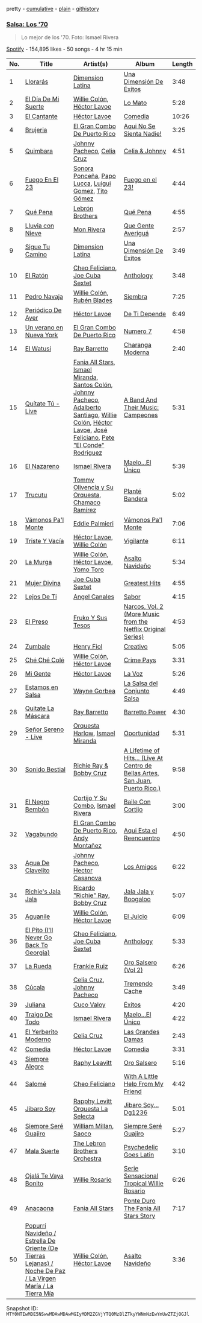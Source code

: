 pretty - [cumulative](/playlists/cumulative/37i9dQZF1DX2zJGRjWhK7Q.md) - [plain](/playlists/plain/37i9dQZF1DX2zJGRjWhK7Q) - [githistory](https://github.githistory.xyz/mackorone/spotify-playlist-archive/blob/main/playlists/plain/37i9dQZF1DX2zJGRjWhK7Q)

### [Salsa: Los '70](https://open.spotify.com/playlist/37i9dQZF1DX2zJGRjWhK7Q)

> Lo mejor de los '70\. Foto: Ismael Rivera

[Spotify](https://open.spotify.com/user/spotify) - 154,895 likes - 50 songs - 4 hr 15 min

| No. | Title | Artist(s) | Album | Length |
|---|---|---|---|---|
| 1 | [Llorarás](https://open.spotify.com/track/2naqSVQHgiaoEpxtkVOhmK) | [Dimension Latina](https://open.spotify.com/artist/2ixSzFmACsZSsx40fXTNYk) | [Una Dimensión De Éxitos](https://open.spotify.com/album/5uDlRcsa6B0am5CssuZcXV) | 3:48 |
| 2 | [El Día De Mi Suerte](https://open.spotify.com/track/7Kmfjms3yyhg2y56mN7EfZ) | [Willie Colón](https://open.spotify.com/artist/7x5Slu7yTE5icZjNsc3OzW), [Héctor Lavoe](https://open.spotify.com/artist/7opp16lU7VM3l2WBdGMYHP) | [Lo Mato](https://open.spotify.com/album/4TzXeIsjyPLaNvgOd84bwr) | 5:28 |
| 3 | [El Cantante](https://open.spotify.com/track/5Uve0jm1RgxKWzdSvncBDO) | [Héctor Lavoe](https://open.spotify.com/artist/7opp16lU7VM3l2WBdGMYHP) | [Comedia](https://open.spotify.com/album/7CBmznpnzPgLpBXFlB40B6) | 10:26 |
| 4 | [Brujeria](https://open.spotify.com/track/0k1hbeZodoEw34FAdbh8xM) | [El Gran Combo De Puerto Rico](https://open.spotify.com/artist/6nnspeopmJAG07xOxHmqTu) | [Aqui No Se Sienta Nadie!](https://open.spotify.com/album/18m4lag970uk1AMSvaUZmg) | 3:25 |
| 5 | [Quimbara](https://open.spotify.com/track/6ydEhrdfzhI29D2NBAqUY1) | [Johnny Pacheco](https://open.spotify.com/artist/09947uhj2ZwU9mFXK5v50o), [Celia Cruz](https://open.spotify.com/artist/2weA6hhVqTIN2gSn9PUB9U) | [Celia & Johnny](https://open.spotify.com/album/416lPCtckkTOPYQslZ6QH1) | 4:51 |
| 6 | [Fuego En El 23](https://open.spotify.com/track/5EX3Q9GWGMtvvugQFkNTUb) | [Sonora Ponceña](https://open.spotify.com/artist/39qcQ01yJQbaMje70kIiFa), [Papo Lucca](https://open.spotify.com/artist/1KbyKzIyGQig2K7sP5E7gv), [Luigui Gomez](https://open.spotify.com/artist/7iY8Y06Ta3wYvBpH0fTHVQ), [Tito Gómez](https://open.spotify.com/artist/6d5spDidb3nveGjwpybfdn) | [Fuego en el 23!](https://open.spotify.com/album/0c3F6OlWKJnkRTb78nswUt) | 4:44 |
| 7 | [Qué Pena](https://open.spotify.com/track/2BiPX58VlbUBfiu7hlbomO) | [Lebrón Brothers](https://open.spotify.com/artist/3MeSOWo9ZSTe5Esf66uXam) | [Qué Pena](https://open.spotify.com/album/5JtBd2d34ueQOa0VHr13I5) | 4:55 |
| 8 | [Lluvia con Nieve](https://open.spotify.com/track/2jBe0JwHUxPi02bvSigPdg) | [Mon Rivera](https://open.spotify.com/artist/0XnUt52wINQV3RGEWCeDFx) | [Que Gente Averiguá](https://open.spotify.com/album/4KRlouVARmSvhS97Q68IBY) | 2:57 |
| 9 | [Sigue Tu Camino](https://open.spotify.com/track/6SZrhuLGjIzsliOLEG7Y7O) | [Dimension Latina](https://open.spotify.com/artist/2ixSzFmACsZSsx40fXTNYk) | [Una Dimensión De Éxitos](https://open.spotify.com/album/5uDlRcsa6B0am5CssuZcXV) | 3:49 |
| 10 | [El Ratón](https://open.spotify.com/track/4nB0lLsweZhCQQYIMnFjSB) | [Cheo Feliciano](https://open.spotify.com/artist/1Ypa8o8muvDcgOt1YYtcOC), [Joe Cuba Sextet](https://open.spotify.com/artist/7glnjTMVq4r8iNugFbuIqj) | [Anthology](https://open.spotify.com/album/3ukST4dz4n39IwgDiFTk8x) | 3:48 |
| 11 | [Pedro Navaja](https://open.spotify.com/track/7aKs8kWKKau0SDgaeyZMAX) | [Willie Colón](https://open.spotify.com/artist/7x5Slu7yTE5icZjNsc3OzW), [Rubén Blades](https://open.spotify.com/artist/5BwMgvRwlq61SmknvsVIQj) | [Siembra](https://open.spotify.com/album/7wOJ9RTQr05ytqROWtTPzy) | 7:25 |
| 12 | [Periódico De Ayer](https://open.spotify.com/track/0A6uCqTC2RS0x7lyDTIend) | [Héctor Lavoe](https://open.spotify.com/artist/7opp16lU7VM3l2WBdGMYHP) | [De Ti Depende](https://open.spotify.com/album/01TXLHVDAd53Nr0YBSas2N) | 6:49 |
| 13 | [Un verano en Nueva York](https://open.spotify.com/track/1q2J8KWeewoqOrZI4a65P9) | [El Gran Combo De Puerto Rico](https://open.spotify.com/artist/6nnspeopmJAG07xOxHmqTu) | [Numero 7](https://open.spotify.com/album/0VaX081B3DVzrDJOxWVqGS) | 4:58 |
| 14 | [El Watusi](https://open.spotify.com/track/5jK21S6FXKQqjlK4vTBiMd) | [Ray Barretto](https://open.spotify.com/artist/2h4ndKS2vRWeFLpq8ARu0D) | [Charanga Moderna](https://open.spotify.com/album/5uYeVU8weEJgTFLblDuHFf) | 2:40 |
| 15 | [Quítate Tú \- Live](https://open.spotify.com/track/1rijHA5veEZDV5CrGLpex6) | [Fania All Stars](https://open.spotify.com/artist/1OdyhpUABf8avaZ9r8nI1u), [Ismael Miranda](https://open.spotify.com/artist/5S3BxZrK4hYN3fwsw8oumq), [Santos Colón](https://open.spotify.com/artist/3RTLdhg8OTJebOdXZ1oQsz), [Johnny Pacheco](https://open.spotify.com/artist/09947uhj2ZwU9mFXK5v50o), [Adalberto Santiago](https://open.spotify.com/artist/6tZxUxheS7w3953cQFOXkd), [Willie Colón](https://open.spotify.com/artist/7x5Slu7yTE5icZjNsc3OzW), [Héctor Lavoe](https://open.spotify.com/artist/7opp16lU7VM3l2WBdGMYHP), [José Feliciano](https://open.spotify.com/artist/7K78lVZ8XzkjfRSI7570FF), [Pete "El Conde" Rodriguez](https://open.spotify.com/artist/1Nl2RRbigQuX1TqV1tSPHa) | [A Band And Their Music: Campeones](https://open.spotify.com/album/4qKhAuom2JYxGkVw8fzFbp) | 5:31 |
| 16 | [El Nazareno](https://open.spotify.com/track/1DJ0vIXJ2hCZi1aZ9vv32v) | [Ismael Rivera](https://open.spotify.com/artist/788HzQOFhN3mcDo0InBqbJ) | [Maelo...El Único](https://open.spotify.com/album/1v14JDuh5QOUu1KVqfPwx7) | 5:39 |
| 17 | [Trucutu](https://open.spotify.com/track/64g9DmjfX5oZ2MZ3Dnv5oY) | [Tommy Olivencia y Su Orquesta](https://open.spotify.com/artist/60K60Egdxg9rGWcUCI23Qx), [Chamaco Ramírez](https://open.spotify.com/artist/5xrlgKRrNvDt5KSbcBbTwx) | [Planté Bandera](https://open.spotify.com/album/2VdhOXWqytn4EzEFZvw9Ae) | 5:02 |
| 18 | [Vámonos Pa'l Monte](https://open.spotify.com/track/65kCIrgNhXeufeG2WVmHId) | [Eddie Palmieri](https://open.spotify.com/artist/2VviFtXYreO6Zn9n8Ibk6C) | [Vámonos Pa'l Monte](https://open.spotify.com/album/4fIT7FtkFbq19m1lZyExAK) | 7:06 |
| 19 | [Triste Y Vacía](https://open.spotify.com/track/4eJXH4tss0nwgHlaPqMwSc) | [Héctor Lavoe](https://open.spotify.com/artist/7opp16lU7VM3l2WBdGMYHP), [Willie Colón](https://open.spotify.com/artist/7x5Slu7yTE5icZjNsc3OzW) | [Vigilante](https://open.spotify.com/album/0gNCmEbPNV1OJ6JIcExTB7) | 6:11 |
| 20 | [La Murga](https://open.spotify.com/track/5O2Id1rWAmR9ff9kGUfikf) | [Willie Colón](https://open.spotify.com/artist/7x5Slu7yTE5icZjNsc3OzW), [Héctor Lavoe](https://open.spotify.com/artist/7opp16lU7VM3l2WBdGMYHP), [Yomo Toro](https://open.spotify.com/artist/112OOUPY3pq7Hr35s3po6E) | [Asalto Navideño](https://open.spotify.com/album/4TnqBA58KybPV53g95LHLe) | 5:34 |
| 21 | [Mujer Divina](https://open.spotify.com/track/7HbmkNTRsA8WI4aHc6yPQY) | [Joe Cuba Sextet](https://open.spotify.com/artist/7glnjTMVq4r8iNugFbuIqj) | [Greatest Hits](https://open.spotify.com/album/4cqjTLyo6ebSUA2EE9pwrZ) | 4:55 |
| 22 | [Lejos De Ti](https://open.spotify.com/track/2F13ZZuJ1EQnWhdvBpsvpD) | [Angel Canales](https://open.spotify.com/artist/4bJWcXUgUrQl4E4ru6VapB) | [Sabor](https://open.spotify.com/album/4sJYlpxdpG1nnResKUbAKD) | 4:15 |
| 23 | [El Preso](https://open.spotify.com/track/5N8HRh3pKXakJrdxQKMi1j) | [Fruko Y Sus Tesos](https://open.spotify.com/artist/5aAlzehdUM14I4ppq24Xob) | [Narcos, Vol\. 2 \(More Music from the Netflix Original Series\)](https://open.spotify.com/album/0EJRlYjvVcym9K4wrww9vB) | 4:53 |
| 24 | [Zumbale](https://open.spotify.com/track/6M5z2Pca6OuN4l5n5kId3E) | [Henry Fiol](https://open.spotify.com/artist/3mnx8ehcNQEYMFSGXWOaVB) | [Creativo](https://open.spotify.com/album/6tN89OXbeSQoc0YU1zBOlq) | 5:05 |
| 25 | [Ché Ché Colé](https://open.spotify.com/track/4rPtnAmfvHkVSCO2KKkiC1) | [Willie Colón](https://open.spotify.com/artist/7x5Slu7yTE5icZjNsc3OzW), [Héctor Lavoe](https://open.spotify.com/artist/7opp16lU7VM3l2WBdGMYHP) | [Crime Pays](https://open.spotify.com/album/31FDxX16G7sPB3p5bNhf8K) | 3:31 |
| 26 | [Mi Gente](https://open.spotify.com/track/7epwpv5eX5E5rJLOKMBKS4) | [Héctor Lavoe](https://open.spotify.com/artist/7opp16lU7VM3l2WBdGMYHP) | [La Voz](https://open.spotify.com/album/6L5s2MnpJNhWA54koTN7UV) | 5:26 |
| 27 | [Estamos en Salsa](https://open.spotify.com/track/6nONybSopBGecWPK0pcvva) | [Wayne Gorbea](https://open.spotify.com/artist/0tvNMJ8jl7lHOHv3ykLYvD) | [La Salsa del Conjunto Salsa](https://open.spotify.com/album/7oKUzawRV3aG7THNczUyT8) | 4:49 |
| 28 | [Quitate La Máscara](https://open.spotify.com/track/7AhoOwG8qWE5RK7GS1XA6w) | [Ray Barretto](https://open.spotify.com/artist/2h4ndKS2vRWeFLpq8ARu0D) | [Barretto Power](https://open.spotify.com/album/5RxIBMJ5ZrQo1YmD1bk9k7) | 4:30 |
| 29 | [Señor Sereno \- Live](https://open.spotify.com/track/4tzLQ79qkaQj9nQexQilon) | [Orquesta Harlow](https://open.spotify.com/artist/7tR38XlRHmElbNAWRiHb9W), [Ismael Miranda](https://open.spotify.com/artist/5S3BxZrK4hYN3fwsw8oumq) | [Oportunidad](https://open.spotify.com/album/4YnL0cm0xt3zoqqsLi9lVv) | 5:31 |
| 30 | [Sonido Bestial](https://open.spotify.com/track/3ouNYFFQeYMJXjqGK0S1hM) | [Richie Ray & Bobby Cruz](https://open.spotify.com/artist/56eTRCwZ13vVWAmrG0dMnq) | [A Lifetime of Hits..\. \(Live At Centro de Bellas Artes, San Juan, Puerto Rico.\)](https://open.spotify.com/album/0u75f0pYJy2cGHNiikXGlz) | 9:58 |
| 31 | [El Negro Bembón](https://open.spotify.com/track/5HBSFow30fXy0bPsCji7b9) | [Cortijo Y Su Combo](https://open.spotify.com/artist/4S3JIryQM3mFVhXmQKjtma), [Ismael Rivera](https://open.spotify.com/artist/788HzQOFhN3mcDo0InBqbJ) | [Baile Con Cortijo](https://open.spotify.com/album/0GlMPsTR4U1x1k3TkUcK7o) | 3:00 |
| 32 | [Vagabundo](https://open.spotify.com/track/3drdfMEzD3EoLCdvAB4bhr) | [El Gran Combo De Puerto Rico](https://open.spotify.com/artist/6nnspeopmJAG07xOxHmqTu), [Andy Montañez](https://open.spotify.com/artist/6RMWFexOHVj5ctezneQH5v) | [Aqui Esta el Reencuentro](https://open.spotify.com/album/2Vpk4g41LQN5eD4A7G48ld) | 4:50 |
| 33 | [Agua De Clavelito](https://open.spotify.com/track/5AWbnZ1k5cMwUAJ3uIIdcl) | [Johnny Pacheco](https://open.spotify.com/artist/09947uhj2ZwU9mFXK5v50o), [Hector Casanova](https://open.spotify.com/artist/1xAyYU2KQcA4QaNvVqVdu4) | [Los Amigos](https://open.spotify.com/album/2ijH9wDqj60doCygkf1ieY) | 6:22 |
| 34 | [Richie's Jala Jala](https://open.spotify.com/track/5168U0L9JW0QWszjyrBogt) | [Ricardo "Richie" Ray](https://open.spotify.com/artist/2spUXl3eKq2URO97haSzAc), [Bobby Cruz](https://open.spotify.com/artist/0JIMhbNg4VwToE3unSL3C4) | [Jala Jala y Boogaloo](https://open.spotify.com/album/6MIXsMeMn6pWayEeXOoRkA) | 5:07 |
| 35 | [Aguanile](https://open.spotify.com/track/0pX477ap2l86BbHfKTncpM) | [Willie Colón](https://open.spotify.com/artist/7x5Slu7yTE5icZjNsc3OzW), [Héctor Lavoe](https://open.spotify.com/artist/7opp16lU7VM3l2WBdGMYHP) | [El Juicio](https://open.spotify.com/album/3VGeuVPBeITXJwWt2YUPZW) | 6:09 |
| 36 | [El Pito \(I'll Never Go Back To Georgia\)](https://open.spotify.com/track/4urZ7xOhe9Ss1Yi2t9a9NY) | [Cheo Feliciano](https://open.spotify.com/artist/1Ypa8o8muvDcgOt1YYtcOC), [Joe Cuba Sextet](https://open.spotify.com/artist/7glnjTMVq4r8iNugFbuIqj) | [Anthology](https://open.spotify.com/album/3ukST4dz4n39IwgDiFTk8x) | 5:33 |
| 37 | [La Rueda](https://open.spotify.com/track/5dOWipP9winLed8B0Ajoxa) | [Frankie Ruiz](https://open.spotify.com/artist/4dLvccxeQIM5u80Ri0u9OV) | [Oro Salsero \(Vol 2\)](https://open.spotify.com/album/7hVgZj58AvnzHHzxw3Oqyh) | 6:26 |
| 38 | [Cúcala](https://open.spotify.com/track/4lDazSsfp0eKRWUh4BKCgI) | [Celia Cruz](https://open.spotify.com/artist/2weA6hhVqTIN2gSn9PUB9U), [Johnny Pacheco](https://open.spotify.com/artist/09947uhj2ZwU9mFXK5v50o) | [Tremendo Cache](https://open.spotify.com/album/1Wbmg5TqfFELODTlgeihcN) | 3:49 |
| 39 | [Juliana](https://open.spotify.com/track/4jdH5sZmPtDzSCF53nGCYu) | [Cuco Valoy](https://open.spotify.com/artist/0RdKPjwSwfx6jqqdgkyGmE) | [Éxitos](https://open.spotify.com/album/2poCxJ77jFLqPPhOsDxMHN) | 4:20 |
| 40 | [Traigo De Todo](https://open.spotify.com/track/7DJqNSNCLQk4xhLMJv1xo0) | [Ismael Rivera](https://open.spotify.com/artist/788HzQOFhN3mcDo0InBqbJ) | [Maelo...El Único](https://open.spotify.com/album/1v14JDuh5QOUu1KVqfPwx7) | 4:22 |
| 41 | [El Yerberito Moderno](https://open.spotify.com/track/5zyF3dvHQbarJH35TcCIde) | [Celia Cruz](https://open.spotify.com/artist/5rrPgFdBBtM0GVHeSBjmyB) | [Las Grandes Damas](https://open.spotify.com/album/0POeKgQRRh1ayPEY0wcj20) | 2:43 |
| 42 | [Comedia](https://open.spotify.com/track/53ouAECHnwj8AV1fzXf5dk) | [Héctor Lavoe](https://open.spotify.com/artist/7opp16lU7VM3l2WBdGMYHP) | [Comedia](https://open.spotify.com/album/7CBmznpnzPgLpBXFlB40B6) | 3:31 |
| 43 | [Siempre Alegre](https://open.spotify.com/track/4VkcFxrSHvqe1zdm8YOQyp) | [Raphy Leavitt](https://open.spotify.com/artist/0MEfUKKTbD1V0312mx08JR) | [Oro Salsero](https://open.spotify.com/album/2GlGH2mmkFoR1mqE6CnCjS) | 5:16 |
| 44 | [Salomé](https://open.spotify.com/track/6DDQmrMvH4RfxVn7TTTDW6) | [Cheo Feliciano](https://open.spotify.com/artist/1Ypa8o8muvDcgOt1YYtcOC) | [With A Little Help From My Friend](https://open.spotify.com/album/3RRcw4zxfUm5rhfYpLMzlZ) | 4:42 |
| 45 | [Jibaro Soy](https://open.spotify.com/track/26KRkeRDHUH73zwgohnoDv) | [Rapphy Levitt Orquesta La Selecta](https://open.spotify.com/artist/2iKZL4iDwGCUUqZcG5okOg) | [Jibaro Soy..\. Dg1236](https://open.spotify.com/album/3QoLk4smlcw55snXcRwGTP) | 5:01 |
| 46 | [Siempre Seré Guajiro](https://open.spotify.com/track/2PQMhXmBx5h2jDsgZYHTfx) | [William Millan](https://open.spotify.com/artist/2RYP0CUL9ezyuVt13yMzVj), [Saoco](https://open.spotify.com/artist/5w8CzZs1645N7nVRmbVdF1) | [Siempre Seré Guajiro](https://open.spotify.com/album/5a7isqzKSbZ8ugfrqq8d8d) | 5:27 |
| 47 | [Mala Suerte](https://open.spotify.com/track/3aYEabwDHrlSSReJd6m9bR) | [The Lebron Brothers Orchestra](https://open.spotify.com/artist/6zb5tBPPvk4nRXW33IqztD) | [Psychedelic Goes Latin](https://open.spotify.com/album/2SOvavOrKySlz9Zet58rCC) | 3:10 |
| 48 | [Ojalá Te Vaya Bonito](https://open.spotify.com/track/6UrQqgQIqVsp63Dfgc9UCZ) | [Willie Rosario](https://open.spotify.com/artist/24qSVomYxpfAFwzBnKCc8J) | [Serie Sensacional Tropical Willie Rosario](https://open.spotify.com/album/7fCLBnwndU22MSF2IHRcC5) | 6:26 |
| 49 | [Anacaona](https://open.spotify.com/track/7wYjQQeClyDQAug88iyMco) | [Fania All Stars](https://open.spotify.com/artist/1OdyhpUABf8avaZ9r8nI1u) | [Ponte Duro The Fania All Stars Story](https://open.spotify.com/album/4934XFQ9ZYdoK3R42MEwcv) | 7:17 |
| 50 | [Popurrí Navideño / Estrella De Oriente \(De Tierras Lejanas\) / Noche De Paz / La Virgen María / La Tierra Mía](https://open.spotify.com/track/4b6c7ugOlWaVBUmCElgImW) | [Willie Colón](https://open.spotify.com/artist/7x5Slu7yTE5icZjNsc3OzW), [Héctor Lavoe](https://open.spotify.com/artist/7opp16lU7VM3l2WBdGMYHP) | [Asalto Navideño](https://open.spotify.com/album/4TnqBA58KybPV53g95LHLe) | 3:36 |

Snapshot ID: `MTY0NTIwMDE5NSwwMDAwMDAwMGIyMDM2ZGVjYTQ0MzBlZTkyYWNmNzEwYmUwZTZjOGJl`
